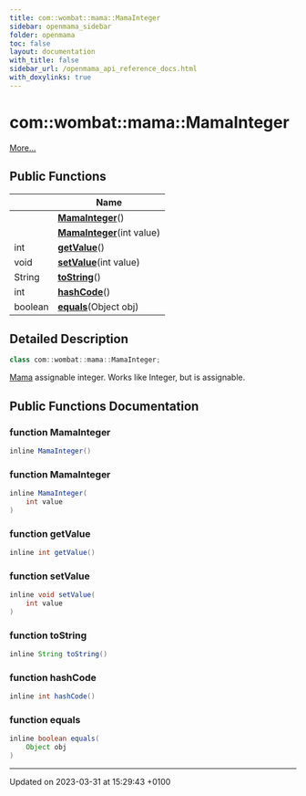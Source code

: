```yaml
---
title: com::wombat::mama::MamaInteger
sidebar: openmama_sidebar
folder: openmama
toc: false
layout: documentation
with_title: false
sidebar_url: /openmama_api_reference_docs.html
with_doxylinks: true
---
```


# com::wombat::mama::MamaInteger



 [More...](#detailed-description)

## Public Functions

|                | Name           |
| -------------- | -------------- |
| | **[MamaInteger](classcom_1_1wombat_1_1mama_1_1MamaInteger.html#function-mamainteger)**() |
| | **[MamaInteger](classcom_1_1wombat_1_1mama_1_1MamaInteger.html#function-mamainteger)**(int value) |
| int | **[getValue](classcom_1_1wombat_1_1mama_1_1MamaInteger.html#function-getvalue)**() |
| void | **[setValue](classcom_1_1wombat_1_1mama_1_1MamaInteger.html#function-setvalue)**(int value) |
| String | **[toString](classcom_1_1wombat_1_1mama_1_1MamaInteger.html#function-tostring)**() |
| int | **[hashCode](classcom_1_1wombat_1_1mama_1_1MamaInteger.html#function-hashcode)**() |
| boolean | **[equals](classcom_1_1wombat_1_1mama_1_1MamaInteger.html#function-equals)**(Object obj) |

## Detailed Description

```java
class com::wombat::mama::MamaInteger;
```


[Mama](classcom_1_1wombat_1_1mama_1_1Mama.html) assignable integer. Works like Integer, but is assignable. 

## Public Functions Documentation

### function MamaInteger

```java
inline MamaInteger()
```


### function MamaInteger

```java
inline MamaInteger(
    int value
)
```


### function getValue

```java
inline int getValue()
```


### function setValue

```java
inline void setValue(
    int value
)
```


### function toString

```java
inline String toString()
```


### function hashCode

```java
inline int hashCode()
```


### function equals

```java
inline boolean equals(
    Object obj
)
```


-------------------------------

Updated on 2023-03-31 at 15:29:43 +0100